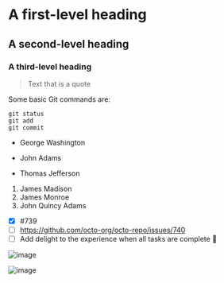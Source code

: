 # A first-level heading
## A second-level heading
### A third-level heading


> Text that is a quote


Some basic Git commands are:
```
git status
git add
git commit
```


- George Washington
* John Adams
+ Thomas Jefferson

1. James Madison
1. James Monroe
1. John Quincy Adams

- [x] #739
- [ ] https://github.com/octo-org/octo-repo/issues/740
- [ ] Add delight to the experience when all tasks are complete :tada:

![image](https://github.com/CoderHouse-24915/React-Router-Users-Rest-Api/assets/81595307/5d864776-d9ad-4ba8-9a3d-7c7880d5537c)


![image](https://github.com/CoderHouse-24915/React-Router-Users-Rest-Api/assets/81595307/ff7750cc-0dff-4a50-9f99-c1132e1bfa2c)


